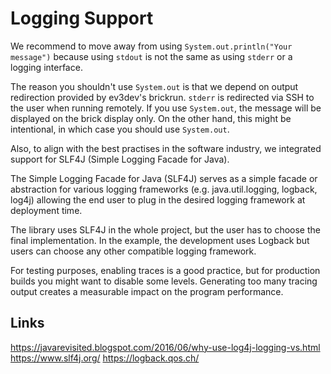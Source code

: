 # Logging Support

We recommend to move away from using `System.out.println("Your message")`
because using `stdout` is not the same as using `stderr` or a logging interface.

The reason you shouldn't use `System.out` is that we depend on output redirection
provided by ev3dev's brickrun. `stderr` is redirected via SSH to the user
when running remotely. If you use `System.out`, the message will be
displayed on the brick display only. On the other hand, this might
be intentional, in which case you should use `System.out`.

Also, to align with the best practises in the software industry, we
integrated support for SLF4J (Simple Logging Facade for Java).

The Simple Logging Facade for Java (SLF4J) serves as
a simple facade or abstraction for various logging frameworks
(e.g. java.util.logging, logback, log4j) allowing
the end user to plug in the desired logging framework at deployment time.

The library uses SLF4J in the whole project, but the user has to
choose the final implementation. In the example, the development uses
Logback but users can choose any other compatible logging framework.

For testing purposes, enabling traces is a good practice, but for
production builds you might want to disable some levels.
Generating too many tracing output creates a measurable impact on the program performance.

## Links

https://javarevisited.blogspot.com/2016/06/why-use-log4j-logging-vs.html
https://www.slf4j.org/
https://logback.qos.ch/
